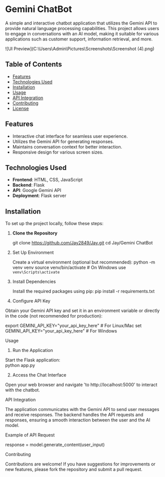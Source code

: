 # Gemini ChatBot

A simple and interactive chatbot application that utilizes the Gemini API to provide natural language processing capabilities. This project allows users to engage in conversations with an AI model, making it suitable for various applications such as customer support, information retrieval, and more.


![UI Preview](C:\Users\Admin\Pictures\Screenshots\Screenshot (4).png)

## Table of Contents

- [Features](#features)
- [Technologies Used](#technologies-used)
- [Installation](#installation)
- [Usage](#usage)
- [API Integration](#api-integration)
- [Contributing](#contributing)
- [License](#license)

## Features

- Interactive chat interface for seamless user experience.
- Utilizes the Gemini API for generating responses.
- Maintains conversation context for better interaction.
- Responsive design for various screen sizes.

## Technologies Used

- **Frontend**: HTML, CSS, JavaScript
- **Backend**: Flask
- **API**: Google Gemini API
- **Deployment**: Flask server

## Installation

To set up the project locally, follow these steps:

1. **Clone the Repository**
  
   git clone https://github.com/Jay2849/Jay.git
   cd Jay/Gemini ChatBot

2. Set Up Environment
  
   Create a virtual environment (optional but recommended):
   python -m venv venv
   source venv/bin/activate  # On Windows use `venv\Scripts\activate`

3. Install Dependencies

   Install the required packages using pip:
   pip install -r requirements.txt

4. Configure API Key

  Obtain your Gemini API key and set it in an environment variable or directly in the code (not recommended for production):

  export GEMINI_API_KEY="your_api_key_here"  # For Linux/Mac
  set GEMINI_API_KEY="your_api_key_here"     # For Windows

                                                                                            
Usage
                                                                                            
1. Run the Application

Start the Flask application:    
python app.py

2. Access the Chat Interface

Open your web browser and navigate 'to http://localhost:5000' to interact with the chatbot.


API Integration
                                                                                            
The application communicates with the Gemini API to send user messages and receive responses. The backend handles the API requests and responses, ensuring a smooth interaction between the user and the AI model.

Example of API Request
                                                                                          
response = model.generate_content(user_input)

                                                                                            
Contributing
                                                                                            
Contributions are welcome! If you have suggestions for improvements or new features, please fork the repository and submit a pull request.
